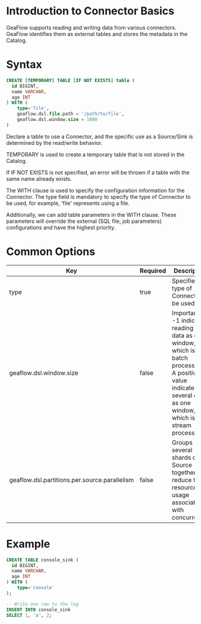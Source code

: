 # Introduction to Connector Basics
GeaFlow supports reading and writing data from various connectors. GeaFlow identifies them as external tables and stores the metadata in the Catalog.

# Syntax

```sql
CREATE [TEMPORARY] TABLE [IF NOT EXISTS] table (
  id BIGINT,
  name VARCHAR,
  age INT
) WITH (
	type='file',
    geaflow.dsl.file.path = '/path/to/file',
    geaflow.dsl.window.size = 1000
)
```

Declare a table to use a Connector, and the specific use as a Source/Sink is determined by the read/write behavior. 

TEMPORARY is used to create a temporary table that is not stored in the Catalog. 

If IF NOT EXISTS is not specified, an error will be thrown if a table with the same name already exists. 

The WITH clause is used to specify the configuration information for the Connector. The type field is mandatory to specify the type of Connector to be used, for example, 'file' represents using a file. 

Additionally, we can add table parameters in the WITH clause. These parameters will override the external (SQL file, job parameters) configurations and have the highest priority.

# Common Options

| Key                                             | Required | Description                                     |
|-----------------------------------------------|----------|-------------------------------------------------|
| type                                          | true     | Specifies the type of Connector to be used                                |
| geaflow.dsl.window.size                       | false    | Important. -1 indicates reading all data as one window, which is batch processing. A positive value indicates several data as one window, which is stream processing. |
| geaflow.dsl.partitions.per.source.parallelism | false        | Groups several shards of the Source together to reduce the resource usage associated with concurrency.                |


# Example

```sql
CREATE TABLE console_sink (
  id BIGINT,
  name VARCHAR,
  age INT
) WITH (
	type='console'
);

-- Write one row to the log
INSERT INTO console_sink
SELECT 1, 'a', 2;
```